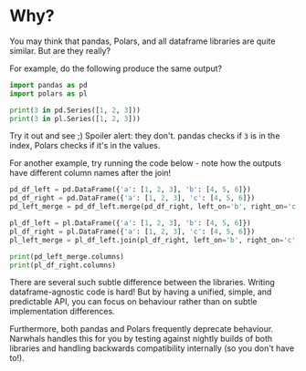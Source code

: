 # Why?

You may think that pandas, Polars, and all dataframe libraries are quite similar. But are they really?

For example, do the following produce the same output?

```python
import pandas as pd
import polars as pl

print(3 in pd.Series([1, 2, 3]))
print(3 in pl.Series([1, 2, 3]))
```

Try it out and see ;) Spoiler alert: they don't. pandas checks if `3` is in the index,
Polars checks if it's in the values.

For another example, try running the code below - note how the outputs have different column names after the join!

```python
pd_df_left = pd.DataFrame({'a': [1, 2, 3], 'b': [4, 5, 6]})
pd_df_right = pd.DataFrame({'a': [1, 2, 3], 'c': [4, 5, 6]})
pd_left_merge = pd_df_left.merge(pd_df_right, left_on='b', right_on='c', how='left')

pl_df_left = pl.DataFrame({'a': [1, 2, 3], 'b': [4, 5, 6]})
pl_df_right = pl.DataFrame({'a': [1, 2, 3], 'c': [4, 5, 6]})
pl_left_merge = pl_df_left.join(pl_df_right, left_on='b', right_on='c', how='left')

print(pd_left_merge.columns)
print(pl_df_right.columns)
```

There are several such subtle difference between the libraries. Writing dataframe-agnostic code is hard!
But by having a unified, simple, and predictable API, you can focus on behaviour rather than on subtle
implementation differences.

Furthermore, both pandas and Polars frequently deprecate behaviour. Narwhals handles this for you by
testing against nightly builds of both libraries and handling backwards compatibility internally 
(so you don't have to!).
